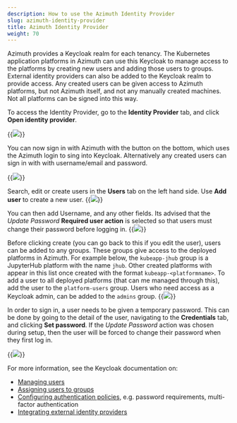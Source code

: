 ```yaml
---
description: How to use the Azimuth Identity Provider
slug: azimuth-identity-provider
title: Azimuth Identity Provider
weight: 70
---
```


Azimuth provides a Keycloak realm for each tenancy. The Kubernetes application platforms in Azimuth can use this Keycloak to manage access to the platforms by creating new users and adding those users to groups. External identity providers can also be added to the Keycloak realm to provide access. Any created users can be given access to Azimuth platforms, but not Azimuth itself, and not any manually created machines. Not all platforms can be signed into this way.

To access the Identity Provider, go to the **Identity Provider** tab, and click **Open identity provider**.

{{<image src="img/docs/azimuth-identity-provider/azimuth-id.png"  wrapper="col-12 mx-auto text-center">}}

You can now sign in with Azimuth with the button on the bottom, which uses the Azimuth login to sing into Keycloak. Alternatively any created users can sign in with with username/email and password.

{{<image src="img/docs/azimuth-identity-provider/keycloak-signin.png"  wrapper="col-6 mx-auto text-center">}}

Search, edit or create users in the **Users** tab on the left hand side. Use **Add user** to create a new user.
{{<image src="img/docs/azimuth-identity-provider/keycloak-add-user.png"  wrapper="col-12 mx-auto text-center">}}

You can then add Username, and any other fields. Its advised that the *Update Password* **Required user action** is selected so that users must change their password before logging in. 
{{<image src="img/docs/azimuth-identity-provider/create-test-user.png"  wrapper="col-9 mx-auto text-center">}}


Before clicking create (you can go back to this if you edit the user), users can be added to any groups. These groups give access to the deployed platforms in Azimuth. For example below, the `kubeapp-jhub` group is a JupyterHub platform with the name `jhub`. Other created platforms with appear in this list once created with the format `kubeapp-<platformname>`. To add a user to all deployed platforms (that can me managed through this), add the user to the `platform-users` group. Users who need access as a Keycloak admin, can be added to the `admins` group. 
{{<image src="img/docs/azimuth-identity-provider/join-groups.png"  wrapper="col-6 mx-auto text-center">}}

In order to sign in, a user needs to be given a temporary password. This can be done by going to the detail of the user, navigating to the **Credentials** tab, and clicking **Set password**. If the *Update Password* action was chosen during setup, then the user will be forced to change their password when they first log in.

{{<image src="img/docs/azimuth-identity-provider/set-password.png"  wrapper="col-12 mx-auto text-center">}}

For more information, see the Keycloak documentation on: 

- [Managing users](https://www.keycloak.org/docs/latest/server_admin/#assembly-managing-users_server_administration_guide)
- [Assigning users to groups](https://www.keycloak.org/docs/latest/server_admin/#proc-managing-groups_server_administration_guide)
- [Configuring authentication policies](https://www.keycloak.org/docs/latest/server_admin/#configuring-authentication_server_administration_guide), e.g. password requirements, multi-factor authentication
- [Integrating external identity providers](https://www.keycloak.org/docs/latest/server_admin/#_identity_broker)